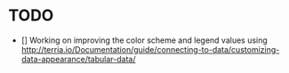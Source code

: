 # TODO

- [] Working on improving the color scheme and legend values using http://terria.io/Documentation/guide/connecting-to-data/customizing-data-appearance/tabular-data/